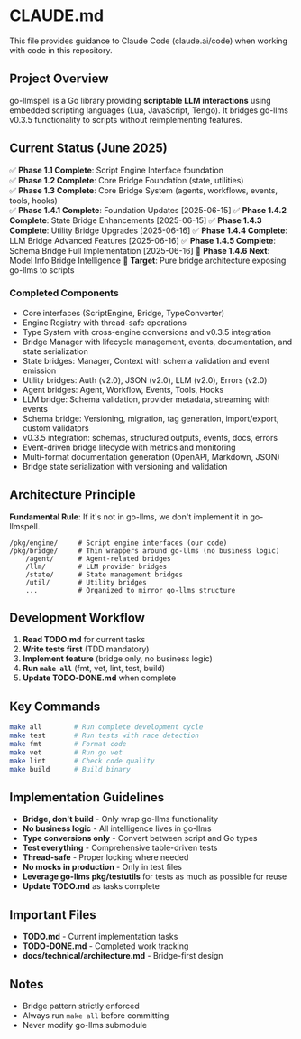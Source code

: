 # CLAUDE.md

This file provides guidance to Claude Code (claude.ai/code) when working with code in this repository.

## Project Overview

go-llmspell is a Go library providing **scriptable LLM interactions** using embedded scripting languages (Lua, JavaScript, Tengo). It bridges go-llms v0.3.5 functionality to scripts without reimplementing features.

## Current Status (June 2025)

✅ **Phase 1.1 Complete**: Script Engine Interface foundation  
✅ **Phase 1.2 Complete**: Core Bridge Foundation (state, utilities)  
✅ **Phase 1.3 Complete**: Core Bridge System (agents, workflows, events, tools, hooks)  
✅ **Phase 1.4.1 Complete**: Foundation Updates [2025-06-15]
✅ **Phase 1.4.2 Complete**: State Bridge Enhancements [2025-06-15]
✅ **Phase 1.4.3 Complete**: Utility Bridge Upgrades [2025-06-16]
✅ **Phase 1.4.4 Complete**: LLM Bridge Advanced Features [2025-06-16]
✅ **Phase 1.4.5 Complete**: Schema Bridge Full Implementation [2025-06-16]
🚧 **Phase 1.4.6 Next**: Model Info Bridge Intelligence
🎯 **Target**: Pure bridge architecture exposing go-llms to scripts

### Completed Components
- Core interfaces (ScriptEngine, Bridge, TypeConverter)
- Engine Registry with thread-safe operations
- Type System with cross-engine conversions and v0.3.5 integration
- Bridge Manager with lifecycle management, events, documentation, and state serialization
- State bridges: Manager, Context with schema validation and event emission
- Utility bridges: Auth (v2.0), JSON (v2.0), LLM (v2.0), Errors (v2.0)
- Agent bridges: Agent, Workflow, Events, Tools, Hooks
- LLM bridge: Schema validation, provider metadata, streaming with events
- Schema bridge: Versioning, migration, tag generation, import/export, custom validators
- v0.3.5 integration: schemas, structured outputs, events, docs, errors
- Event-driven bridge lifecycle with metrics and monitoring
- Multi-format documentation generation (OpenAPI, Markdown, JSON)
- Bridge state serialization with versioning and validation

## Architecture Principle

**Fundamental Rule**: If it's not in go-llms, we don't implement it in go-llmspell.

```
/pkg/engine/     # Script engine interfaces (our code)
/pkg/bridge/     # Thin wrappers around go-llms (no business logic)
    /agent/      # Agent-related bridges
    /llm/        # LLM provider bridges  
    /state/      # State management bridges
    /util/       # Utility bridges
    ...          # Organized to mirror go-llms structure
```

## Development Workflow

1. **Read TODO.md** for current tasks
2. **Write tests first** (TDD mandatory)
3. **Implement feature** (bridge only, no business logic)
4. **Run `make all`** (fmt, vet, lint, test, build)
5. **Update TODO-DONE.md** when complete

## Key Commands

```bash
make all        # Run complete development cycle
make test       # Run tests with race detection
make fmt        # Format code
make vet        # Run go vet
make lint       # Check code quality
make build      # Build binary
```

## Implementation Guidelines

- **Bridge, don't build** - Only wrap go-llms functionality
- **No business logic** - All intelligence lives in go-llms
- **Type conversions only** - Convert between script and Go types
- **Test everything** - Comprehensive table-driven tests
- **Thread-safe** - Proper locking where needed
- **No mocks in production** - Only in test files
- **Leverage go-llms pkg/testutils** for tests as much as possible for reuse
- **Update TODO.md** as tasks complete

## Important Files

- **TODO.md** - Current implementation tasks
- **TODO-DONE.md** - Completed work tracking
- **docs/technical/architecture.md** - Bridge-first design

## Notes

- Bridge pattern strictly enforced
- Always run `make all` before committing
- Never modify go-llms submodule
